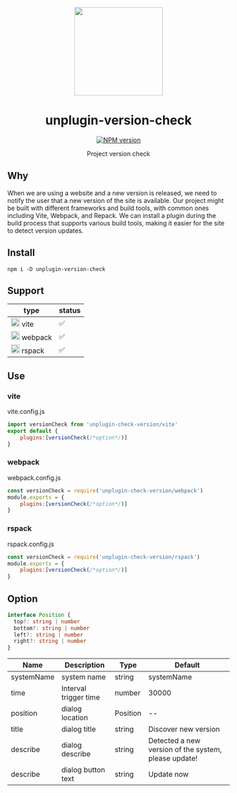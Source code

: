 <p align="center">
  <img src="https://coutinhotts.github.io/assets/unplugin-version-check/logo.png" width="200px" />
</p>

<h1 align="center">unplugin-version-check</h1>
<p align="center">
  <a href="https://npmjs.com/package/unplugin-version-check">
    <img src="https://img.shields.io/npm/v/unplugin-version-check" alt="NPM version">
  </a>
</p>

<p align="center">
Project version check
</p>

## Why
When we are using a website and a new version is released, we need to notify the user that a new version of the site is available. Our project might be built with different frameworks and build tools, with common ones including Vite, Webpack, and Repack. We can install a plugin during the build process that supports various build tools, making it easier for the site to detect version updates.

## Install

```
npm i -D unplugin-version-check 
```

## Support

| type                                | status |
| ----------------------------------- | ------- |
|  <img src="https://coutinhotts.github.io/assets/unplugin-version-check/vite.png" width="20"> vite                                | ✅      |
|<img src="https://coutinhotts.github.io/assets/unplugin-version-check/webpack.png" width="20"> webpack                             | ✅      |
| <img src="https://assets.rspack.dev/rspack/rspack-logo.svg" width="20"  alt="Rspack"> rspack                          | ✅      |


## Use


### vite
vite.config.js
``` javascript
import versionCheck from 'unplugin-check-version/vite'
export default {
    plugins:[versionCheck(/*option*/)]
}
```
### webpack
webpack.config.js
``` javascript
const versionCheck = require('unplugin-check-version/webpack')
module.exports = {
    plugins:[versionCheck(/*option*/)]
}
```

### rspack
rspack.config.js
``` javascript
const versionCheck = require('unplugin-check-version/rspack')
module.exports = {
    plugins:[versionCheck(/*option*/)]
}
```

## Option
``` typescript
interface Position {
  top?: string | number
  bottom?: string | number
  left?: string | number
  right?: string | number
}
```
| Name | Description |Type|Default|
| -----|-------------|----|-------|
| systemName|system name|string|systemName |
| time|Interval trigger time|number|30000 |
| position|dialog location|Position|--|
| title|dialog title|string|Discover new version|
| describe|dialog describe|string|Detected a new version of the system, please update!|
| describe|dialog button text|string|Update now|